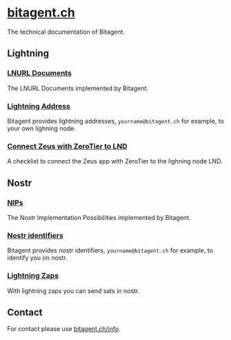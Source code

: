 # [bitagent.ch](https://bitagent.ch)
The technical documentation of Bitagent.

## Lightning

### [LNURL Documents](./lightning/lnurl-documents.md)
The LNURL Documents implemented by Bitagent.

### [Lightning Address](./lightning/lightning-address.md)
Bitagent provides lightning addresses, `yourname@bitagent.ch` for example, to your own lighning node.

### [Connect Zeus with ZeroTier to LND](./lightning/zeus-zerotier-lnd.md)
A checklist to connect the Zeus app with ZeroTier to the lighning node LND.

## Nostr

### [NIPs](./nostr/nips.md)
The Nostr Implementation Possibilities implemented by Bitagent.

### [Nostr identifiers](./nostr/nostr-identifier.md)
Bitagent provides nostr identifiers, `yourname@bitagent.ch` for example, to identify you on nostr.

### [Lightning Zaps](./nostr/lightning-zaps.md)
With lightning zaps you can send sats in nostr.

## Contact
For contact please use [bitagent.ch/info](https://bitagent.ch/info).
